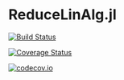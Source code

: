 # ReduceLinAlg.jl

[![Build Status](https://travis-ci.org/chakravala/ReduceLinAlg.jl.svg?branch=master)](https://travis-ci.org/chakravala/ReduceLinAlg.jl)

[![Coverage Status](https://coveralls.io/repos/chakravala/ReduceLinAlg.jl/badge.svg?branch=master&service=github)](https://coveralls.io/github/chakravala/ReduceLinAlg.jl?branch=master)

[![codecov.io](http://codecov.io/github/chakravala/ReduceLinAlg.jl/coverage.svg?branch=master)](http://codecov.io/github/chakravala/ReduceLinAlg.jl?branch=master)
